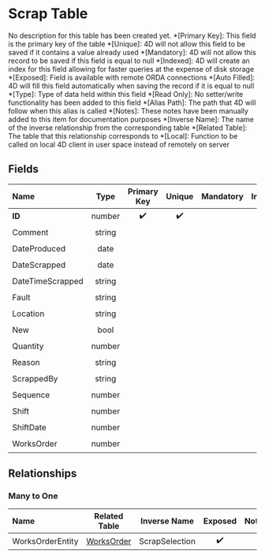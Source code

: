 ﻿# Scrap Table
No description for this table has been created yet.
*[Primary Key]: This field is the primary key of the table
*[Unique]: 4D will not allow this field to be saved if it contains a value already used
*[Mandatory]: 4D will not allow this record to be saved if this field is equal to null
*[Indexed]: 4D will create an index for this field allowing for faster queries at the expense of disk storage
*[Exposed]: Field is available with remote ORDA connections
*[Auto Filled]: 4D will fill this field automatically when saving the record if it is equal to null
*[Type]: Type of data held within this field
*[Read Only]: No setter/write functionality has been added to this field
*[Alias Path]: The path that 4D will follow when this alias is called
*[Notes]: These notes have been manually added to this item for documentation purposes
*[Inverse Name]: The name of the inverse relationship from the corresponding table
*[Related Table]: The table that this relationship corresponds to
*[Local]: Function to be called on local 4D client in user space instead of remotely on server
## Fields

|Name|Type|Primary Key|Unique|Mandatory|Indexed|Exposed|Auto Filled|Notes|
|:---|:---:|:---:|:---:|:---:|:---:|:---:|:---:|:---:|
|**ID**|number|✔️|✔️||✔️|✔️|✔️||
|Comment|string|||||✔️|||
|DateProduced|date|||||✔️|||
|DateScrapped|date|||||✔️|||
|DateTimeScrapped|string|||||✔️|||
|Fault|string|||||✔️|||
|Location|string|||||✔️|||
|New|bool|||||✔️|||
|Quantity|number|||||✔️|||
|Reason|string|||||✔️|||
|ScrappedBy|string|||||✔️|||
|Sequence|number|||||✔️|||
|Shift|number|||||✔️|||
|ShiftDate|number||||✔️|✔️|||
|WorksOrder|number||||✔️|✔️|||
## Relationships
### Many to One

|Name|Related Table|Inverse Name|Exposed|Notes|
|:---|:---:|:---:|:---:|:---:|
|WorksOrderEntity|[WorksOrder](WorksOrder.md)|ScrapSelection|✔️||